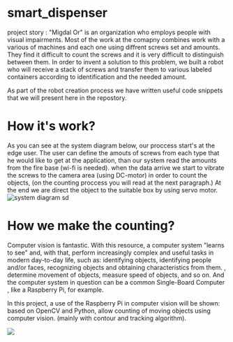 # smart_dispenser
project story : "Migdal Or" is an organization who employs people with visual impairments. Most of the work at the comapny combines work with a various of machines and each one using diffrent screws set and amounts. They find it difficult to count the screws and it is very difficult to distinguish between them.
In order to invent a solution to this problem, we built a robot who will receive a stack of screws and transfer them to various labeled containers according to identification and the needed amount.

As part of the robot creation process we have written useful code snippets that we will present here in the repostory.

# How it's work?

As you can see at the system diagram below, our proccess start's at the edge user. The user can define the amouts of screws from each type that he would like to get at the application, than our system read the amounts from the fire base (wi-fi is needed). when the data arrive we start to vibrate the screws to the camera area (using DC-motor) in order to count the objects, (on the counting proccess you will read at the next paragraph.) At the end we are direct the object to the suitable box by using servo motor.
![system diagram sd](https://user-images.githubusercontent.com/92423203/167307712-e646ae8e-e858-4979-b002-c172261a3f6f.jpg)



# How we make the counting?
Computer vision is fantastic. With this resource, a computer system "learns to see" and, with that, perform increasingly complex and useful tasks in modern day-to-day life, such as: identifying objects, identifying people and/or faces, recognizing objects and obtaining characteristics from them. , determine movement of objects, measure speed of objects, and so on. And the computer system in question can be a common Single-Board Computer , like a Raspberry Pi, for example.

In this project, a use of the Raspberry Pi in computer vision will be shown: based on OpenCV and Python, allow counting of moving objects using computer vision. (mainly with contour and tracking algorithm).

![](https://www.embarcados.com.br/wp-content/uploads/2017/08/GIFAnimadoProjetoContagem.gif)
